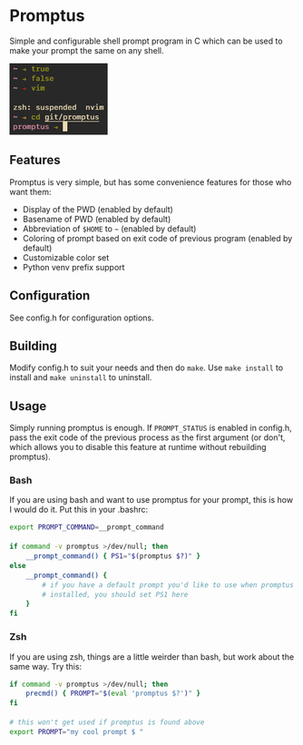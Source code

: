 # Promptus

Simple and configurable shell prompt program in C which can be used to make your
prompt the same on any shell.

![preview of promptus](/preview.png)

## Features

Promptus is very simple, but has some convenience features for those who want
them:

- Display of the PWD (enabled by default)
- Basename of PWD (enabled by default)
- Abbreviation of `$HOME` to `~` (enabled by default)
- Coloring of prompt based on exit code of previous program (enabled by default)
- Customizable color set
- Python venv prefix support

## Configuration

See config.h for configuration options.

## Building

Modify config.h to suit your needs and then do `make`. Use `make install` to
install and `make uninstall` to uninstall.

## Usage

Simply running promptus is enough. If `PROMPT_STATUS` is enabled in config.h,
pass the exit code of the previous process as the first argument (or don't,
which allows you to disable this feature at runtime without rebuilding
promptus).

### Bash

If you are using bash and want to use promptus for your prompt, this is how
I would do it. Put this in your .bashrc:

```bash
export PROMPT_COMMAND=__prompt_command

if command -v promptus >/dev/null; then
    __prompt_command() { PS1="$(promptus $?)" }
else
    __prompt_command() {
        # if you have a default prompt you'd like to use when promptus isn't
        # installed, you should set PS1 here
    }
fi
```

### Zsh

If you are using zsh, things are a little weirder than bash, but work about the
same way. Try this:

```zsh
if command -v promptus >/dev/null; then
    precmd() { PROMPT="$(eval 'promptus $?')" }
fi

# this won't get used if promptus is found above
export PROMPT="my cool prompt $ "
```

